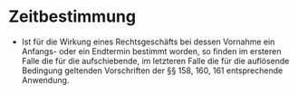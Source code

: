 # Zeitbestimmung

- Ist für die Wirkung eines Rechtsgeschäfts bei dessen Vornahme ein Anfangs- oder ein Endtermin bestimmt worden, so finden im ersteren Falle die für die aufschiebende, im letzteren Falle die für die auflösende Bedingung geltenden Vorschriften der §§ 158, 160, 161 entsprechende Anwendung.

